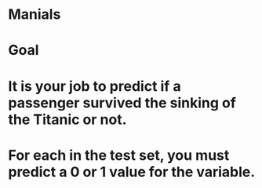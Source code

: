 # Manials
# Goal
# It is your job to predict if a passenger survived the sinking of the Titanic or not.
# For each in the test set, you must predict a 0 or 1 value for the variable.
